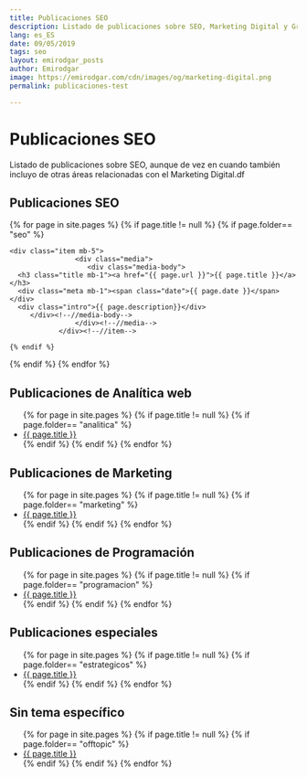 ```yaml
---
title: Publicaciones SEO
description: Listado de publicaciones sobre SEO, Marketing Digital y Growth Hacking
lang: es_ES
date: 09/05/2019
tags: seo
layout: emirodgar_posts
author: Emirodgar
image: https://emirodgar.com/cdn/images/og/marketing-digital.png
permalink: publicaciones-test

---
```


# Publicaciones SEO

Listado de publicaciones sobre SEO, aunque de vez en cuando también incluyo de otras áreas relacionadas con el Marketing Digital.df

## <a name="seo"></a> Publicaciones SEO 


{% for page in site.pages %}
{% if page.title != null  %}
	{% if page.folder== "seo" %}
	
	<div class="item mb-5">
				    <div class="media">
					   <div class="media-body">
	  <h3 class="title mb-1"><a href="{{ page.url }}">{{ page.title }}</a></h3>
	  <div class="meta mb-1"><span class="date">{{ page.date }}</span></div>
	  <div class="intro">{{ page.description}}</div>
	     </div><!--//media-body-->
				    </div><!--//media-->
			    </div><!--//item-->
			    
	{% endif %}
{% endif %}
{% endfor %}


## <a name="analitica"></a> Publicaciones de Analítica web

<ul>
{% for page in site.pages %}
{% if page.title != null  %}
	{% if page.folder== "analitica" %}
	  <li><a href="{{ page.url }}">{{ page.title }}</a></li>
	{% endif %}
{% endif %}
{% endfor %}
</ul>


## <a name="marketing"></a> Publicaciones de Marketing

<ul>
{% for page in site.pages %}
{% if page.title != null  %}
	{% if page.folder== "marketing" %}
	  <li><a href="{{ page.url }}">{{ page.title }}</a></li>
	{% endif %}
{% endif %}
{% endfor %}
</ul>


## <a name="programacion"></a> Publicaciones de Programación

<ul>
{% for page in site.pages %}
{% if page.title != null  %}
	{% if page.folder== "programacion" %}
	  <li><a href="{{ page.url }}">{{ page.title }}</a></li>
	{% endif %}
{% endif %}
{% endfor %}
</ul>


## <a name="especiales"></a> Publicaciones especiales

<ul>
{% for page in site.pages %}
{% if page.title != null  %}
	{% if page.folder== "estrategicos" %}
	  <li><a href="{{ page.url }}">{{ page.title }}</a></li>
	{% endif %}
{% endif %}
{% endfor %}
</ul>

## <a name="offtopic"></a> Sin tema específico

<ul>
{% for page in site.pages %}
{% if page.title != null  %}
	{% if page.folder== "offtopic" %}
	  <li><a href="{{ page.url }}">{{ page.title }}</a></li>
	{% endif %}
{% endif %}
{% endfor %}
</ul>



<!--stackedit_data:
eyJoaXN0b3J5IjpbNjI5NDI1NzEzLC0xMzYzMjQ3MDM5LDUwOT
g3NTcwNywxMTE5NTU2MzE1LDE3NTMyMTY4NjYsMTk3Njc4Mjkx
OCwtMTk2MTExNzU2NF19
-->